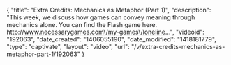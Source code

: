 {
    "title": "Extra Credits: Mechanics as Metaphor (Part 1)",
    "description": "This week, we discuss how games can convey meaning through mechanics alone. You can find the Flash game here. http:\/\/www.necessarygames.com\/my-games\/loneline...",
    "videoid": "192063",
    "date_created": "1406055190",
    "date_modified": "1418181779",
    "type": "captivate",
    "layout": "video",
    "url": "\/v\/extra-credits-mechanics-as-metaphor-part-1\/192063"
}